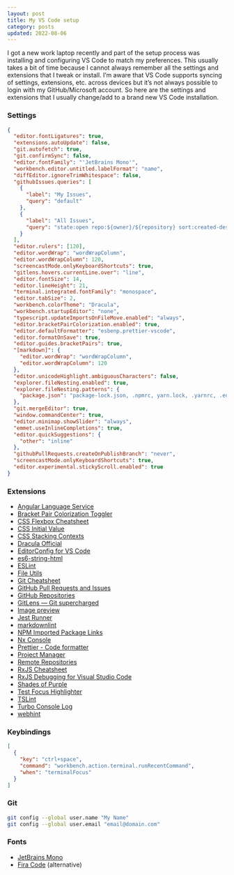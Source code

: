 ```yaml
---
layout: post
title: My VS Code setup
category: posts
updated: 2022-08-06
---
```


I got a new work laptop recently and part of the setup process was installing and configuring VS Code to match my preferences. This usually takes a bit of time because I cannot always remember all the settings and extensions that I tweak or install. I’m aware that VS Code supports syncing of settings, extensions, etc. across devices but it’s not always possible to login with my GitHub/Microsoft account. So here are the settings and extensions that I usually change/add to a brand new VS Code installation.

### Settings

```json
{
  "editor.fontLigatures": true,
  "extensions.autoUpdate": false,
  "git.autofetch": true,
  "git.confirmSync": false,
  "editor.fontFamily": "'JetBrains Mono'",
  "workbench.editor.untitled.labelFormat": "name",
  "diffEditor.ignoreTrimWhitespace": false,
  "githubIssues.queries": [
    {
      "label": "My Issues",
      "query": "default"
    },
    {
      "label": "All Issues",
      "query": "state:open repo:${owner}/${repository} sort:created-desc"
    }
  ],
  "editor.rulers": [120],
  "editor.wordWrap": "wordWrapColumn",
  "editor.wordWrapColumn": 120,
  "screencastMode.onlyKeyboardShortcuts": true,
  "gitlens.hovers.currentLine.over": "line",
  "editor.fontSize": 14,
  "editor.lineHeight": 21,
  "terminal.integrated.fontFamily": "monospace",
  "editor.tabSize": 2,
  "workbench.colorTheme": "Dracula",
  "workbench.startupEditor": "none",
  "typescript.updateImportsOnFileMove.enabled": "always",
  "editor.bracketPairColorization.enabled": true,
  "editor.defaultFormatter": "esbenp.prettier-vscode",
  "editor.formatOnSave": true,
  "editor.guides.bracketPairs": true,
  "[markdown]": {
    "editor.wordWrap": "wordWrapColumn",
    "editor.wordWrapColumn": 120
  },
  "editor.unicodeHighlight.ambiguousCharacters": false,
  "explorer.fileNesting.enabled": true,
  "explorer.fileNesting.patterns": {
    "package.json": "package-lock.json, .npmrc, yarn.lock, .yarnrc, .editorconfig, .prettier*, .gitignore, .eslintrc.json, jest.*.js, nx.json, tsconfig.*.json"
  },
  "git.mergeEditor": true,
  "window.commandCenter": true,
  "editor.minimap.showSlider": "always",
  "emmet.useInlineCompletions": true,
  "editor.quickSuggestions": {
    "other": "inline"
  },
  "githubPullRequests.createOnPublishBranch": "never",
  "screencastMode.onlyKeyboardShortcuts": true,
  "editor.experimental.stickyScroll.enabled": true
}
```

### Extensions

- [Angular Language Service](https://marketplace.visualstudio.com/items?itemName=Angular.ng-template)
- [Bracket Pair Colorization Toggler](https://marketplace.visualstudio.com/items?itemName=dzhavat.bracket-pair-toggler)
- [CSS Flexbox Cheatsheet](https://marketplace.visualstudio.com/items?itemName=dzhavat.css-flexbox-cheatsheet)
- [CSS Initial Value](https://marketplace.visualstudio.com/items?itemName=dzhavat.css-initial-value)
- [CSS Stacking Contexts](https://marketplace.visualstudio.com/items?itemName=felixfbecker.css-stacking-contexts)
- [Dracula Official](https://marketplace.visualstudio.com/items?itemName=dracula-theme.theme-dracula)
- [EditorConfig for VS Code](https://marketplace.visualstudio.com/items?itemName=EditorConfig.EditorConfig)
- [es6-string-html](https://marketplace.visualstudio.com/items?itemName=Tobermory.es6-string-html)
- [ESLint](https://marketplace.visualstudio.com/items?itemName=dbaeumer.vscode-eslint)
- [File Utils](https://marketplace.visualstudio.com/items?itemName=sleistner.vscode-fileutils)
- [Git Cheatsheet](https://marketplace.visualstudio.com/items?itemName=dzhavat.git-cheatsheet)
- [GitHub Pull Requests and Issues](https://marketplace.visualstudio.com/items?itemName=GitHub.vscode-pull-request-github)
- [GitHub Repositories](https://marketplace.visualstudio.com/items?itemName=GitHub.remotehub)
- [GitLens — Git supercharged](https://marketplace.visualstudio.com/items?itemName=eamodio.gitlens)
- [Image preview](https://marketplace.visualstudio.com/items?itemName=kisstkondoros.vscode-gutter-preview)
- [Jest Runner](https://marketplace.visualstudio.com/items?itemName=firsttris.vscode-jest-runner)
- [markdownlint](https://marketplace.visualstudio.com/items?itemName=DavidAnson.vscode-markdownlint)
- [NPM Imported Package Links](https://marketplace.visualstudio.com/items?itemName=MainaWycliffe.view-package-on-npm)
- [Nx Console](https://marketplace.visualstudio.com/items?itemName=nrwl.angular-console)
- [Prettier - Code formatter](https://marketplace.visualstudio.com/items?itemName=esbenp.prettier-vscode)
- [Project Manager](https://marketplace.visualstudio.com/items?itemName=alefragnani.project-manager)
- [Remote Repositories](https://marketplace.visualstudio.com/items?itemName=ms-vscode.remote-repositories)
- [RxJS Cheatsheet](https://marketplace.visualstudio.com/items?itemName=dzhavat.rxjs-cheatsheet)
- [RxJS Debugging for Visual Studio Code](https://marketplace.visualstudio.com/items?itemName=manuelalabor.rxjs-debugging-for-vs-code)
- [Shades of Purple](https://marketplace.visualstudio.com/items?itemName=ahmadawais.shades-of-purple)
- [Test Focus Highlighter](https://marketplace.visualstudio.com/items?itemName=dzhavat.test-focus-highlighter)
- [TSLint](https://marketplace.visualstudio.com/items?itemName=ms-vscode.vscode-typescript-tslint-plugin)
- [Turbo Console Log](https://marketplace.visualstudio.com/items?itemName=ChakrounAnas.turbo-console-log)
- [webhint](https://marketplace.visualstudio.com/items?itemName=webhint.vscode-webhint)

### Keybindings

```json
[
  {
    "key": "ctrl+space",
    "command": "workbench.action.terminal.runRecentCommand",
    "when": "terminalFocus"
  }
]
```

### Git

```bash
git config --global user.name "My Name"
git config --global user.email "email@domain.com"
```

### Fonts

- [JetBrains Mono](https://github.com/JetBrains/JetBrainsMono)
- [Fira Code](https://github.com/tonsky/FiraCode) (alternative)
